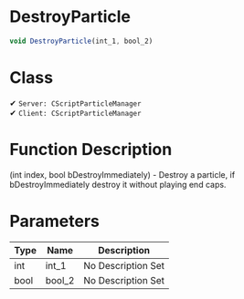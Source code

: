 # DestroyParticle
```js
void DestroyParticle(int_1, bool_2)
```
# Class
✔ `Server: CScriptParticleManager`  
✔ `Client: CScriptParticleManager`  

# Function Description
(int index, bool bDestroyImmediately) - Destroy a particle, if bDestroyImmediately destroy it without playing end caps.
# Parameters
Type|Name|Description
--|--|--
int|int_1|No Description Set
bool|bool_2|No Description Set
